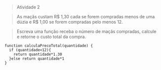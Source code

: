 > Atividade 2

>As maçãs custam R$ 1,30 cada se forem compradas menos de uma dúzia e R$ 1,00 se forem compradas pelo menos 12.

>Escreva uma função receba o número de maçãs compradas, calcule e retorne o custo total da compra.

```
function calculaPrecoTotal(quantidade) {
  if (quantidade<12){
    return quantidade*1.30
  }else return quantidade*1 
}
```